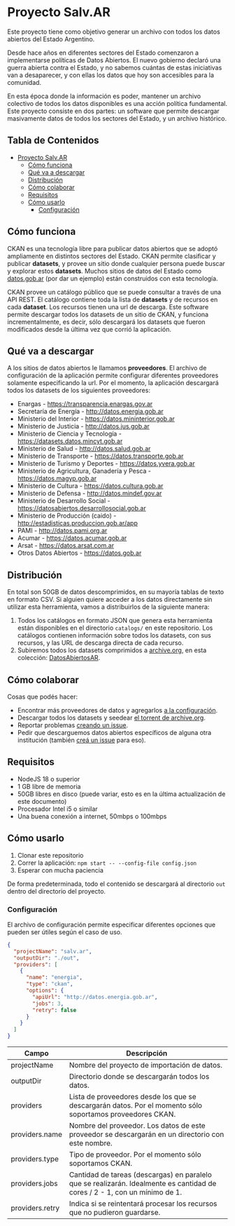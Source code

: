 # Proyecto Salv.AR

Este proyecto tiene como objetivo generar un archivo con todos los datos abiertos del Estado Argentino.

Desde hace años en diferentes sectores del Estado comenzaron a implementarse políticas de Datos Abiertos.
El nuevo gobierno declaró una guerra abierta contra el Estado, y no sabemos cuántas de estas iniciativas van
a desaparecer, y con ellas los datos que hoy son accesibles para la comunidad.

En esta época donde la información es poder, mantener un archivo colectivo de todos los datos disponibles es una
acción política fundamental. Este proyecto consiste en dos partes: un software que permite descargar masivamente
datos de todos los sectores del Estado, y un archivo histórico.

## Tabla de Contenidos

<!-- TOC -->
* [Proyecto Salv.AR](#proyecto-salvar)
  * [Cómo funciona](#cómo-funciona)
  * [Qué va a descargar](#qué-va-a-descargar)
  * [Distribución](#distribución)
  * [Cómo colaborar](#cómo-colaborar)
  * [Requisitos](#requisitos)
  * [Cómo usarlo](#cómo-usarlo)
    * [Configuración](#configuración)
<!-- TOC -->


## Cómo funciona

CKAN es una tecnología libre para publicar datos abiertos que se adoptó ampliamente en distintos sectores
del Estado. CKAN permite clasificar y publicar __datasets__, y provee un sitio donde cualquier persona puede
buscar y explorar estos __datasets__. Muchos sitios de datos del Estado como [datos.gob.ar](https://datos.gob.ar)
(por dar un ejemplo) están construidos con esta tecnología.

CKAN provee un catálogo público que se puede consultar a través de una API REST. El catálogo contiene toda la lista
de __datasets__ y de recursos en cada __dataset__. Los recursos tienen una url de descarga. Este software permite
descargar todos los datasets de un sitio de CKAN, y funciona incrementalmente, es decir, sólo descargará los datasets
que fueron modificados desde la última vez que corrió la aplicación.

## Qué va a descargar

A los sitios de datos abiertos le llamamos __proveedores__. El archivo de configuración de la aplicación permite
configurar diferentes proveedores solamente especificando la url. Por el momento, la aplicación descargará todos
los datasets de los siguientes proveedores:

* Enargas - https://transparencia.enargas.gov.ar
* Secretaría de Energía - http://datos.energia.gob.ar
* Ministerio del Interior - https://datos.mininterior.gob.ar
* Ministerio de Justicia - http://datos.jus.gob.ar
* Ministerio de Ciencia y Tecnología - https://datasets.datos.mincyt.gob.ar
* Ministerio de Salud - http://datos.salud.gob.ar
* Ministerio de Transporte - https://datos.transporte.gob.ar
* Ministerio de Turismo y Deportes - https://datos.yvera.gob.ar
* Ministerio de Agricultura, Ganadería y Pesca - https://datos.magyp.gob.ar
* Ministerio de Cultura - https://datos.cultura.gob.ar
* Ministerio de Defensa - http://datos.mindef.gov.ar
* Ministerio de Desarrollo Social - https://datosabiertos.desarrollosocial.gob.ar
* Ministerio de Producción (caido) - http://estadisticas.produccion.gob.ar/app
* PAMI - http://datos.pami.org.ar
* Acumar - https://datos.acumar.gob.ar
* Arsat - https://datos.arsat.com.ar
* Otros Datos Abiertos - https://datos.gob.ar

## Distribución

En total son 50GB de datos descomprimidos, en su mayoría tablas de texto en formato CSV. Si alguien
quiere acceder a los datos directamente sin utilizar esta herramienta, vamos a distribuirlos de la
siguiente manera:

1. Todos los catálogos en formato JSON que genera esta herramienta están disponibles en el directorio `catalogs/`
  en este repositorio. Los catálogos contienen información sobre todos los datasets, con sus recursos, y las URL
  de descarga directa de cada recurso.
2. Subiremos todos los datasets comprimidos a [archive.org](https://archive.org), en esta colección:
  [DatosAbiertosAR](https://archive.org/details/DatosAbiertosAR).

## Cómo colaborar

Cosas que podés hacer:

* Encontrar más proveedores de datos y agregarlos [a la configuración](https://github.com/f-nyx/DatosAbiertosAR/blob/main/config.json).
* Descargar todos los datasets y seedear [el torrent de archive.org](https://archive.org/download/DatosAbiertosAR/DatosAbiertosAR_archive.torrent).
* Reportar problemas [creando un issue](https://github.com/f-nyx/DatosAbiertosAR/issues/new).
* Pedir que descarguemos datos abiertos específicos de alguna otra institución (también [creá un issue](https://github.com/f-nyx/DatosAbiertosAR/issues/new) para eso).

## Requisitos

* NodeJS 18 o superior
* 1 GB libre de memoria
* 50GB libres en disco (puede variar, esto es en la última actualización de este documento)
* Procesador Intel i5 o similar
* Una buena conexión a internet, 50mbps o 100mbps

## Cómo usarlo

1. Clonar este repositorio
2. Correr la aplicación: `npm start -- --config-file config.json`
3. Esperar con mucha paciencia

De forma predeterminada, todo el contenido se descargará al directorio `out` dentro del directorio del proyecto.

### Configuración

El archivo de configuración permite especificar diferentes opciones que pueden ser útiles según el caso de uso.

```json
{
  "projectName": "salv.ar",
  "outputDir": "./out",
  "providers": [
    { 
      "name": "energia",
      "type": "ckan",
      "options": {
        "apiUrl": "http://datos.energia.gob.ar",
        "jobs": 3,
        "retry": false
      }
    }
  ]
}
```

| Campo           | Descripción                                                                                                                |
|-----------------|----------------------------------------------------------------------------------------------------------------------------|
| projectName     | Nombre del proyecto de importación de datos.                                                                               |
| outputDir       | Directorio donde se descargarán todos los datos.                                                                           |
| providers       | Lista de proveedores desde los que se descargarán datos. Por el momento sólo soportamos proveedores CKAN.                  |
| providers.name  | Nombre del proveedor. Los datos de este proveedor se descargarán en un directorio con este nombre.                         |
| providers.type  | Tipo de proveedor. Por el momento sólo soportamos CKAN.                                                                    |
| providers.jobs  | Cantidad de tareas (descargas) en paralelo que se realizarán. Idealmente es cantidad de cores / 2 - 1, con un mínimo de 1. |
| providers.retry | Indica si se reintentará procesar los recursos que no pudieron guardarse.                                                  |
